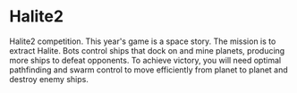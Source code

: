 # Halite2
Halite2 competition. This year's game is a space story.  The mission is to extract Halite. Bots control ships that dock on and mine planets, producing more ships to defeat opponents. To achieve victory, you will need optimal pathfinding and swarm control to move efficiently from planet to planet and destroy enemy ships.
